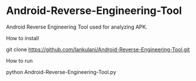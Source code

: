 # Android-Reverse-Engineering-Tool

Android Reverse Engineering Tool used for analyzing APK. 

How to install

git clone https://github.com/Iankulani/Android-Reverse-Engineering-Tool.git

How to run

python Android-Reverse-Engineering-Tool.py
